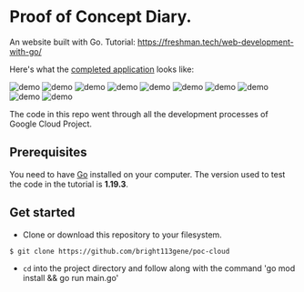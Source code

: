 # Proof of Concept Diary.

An website built with Go. Tutorial:
https://freshman.tech/web-development-with-go/

Here's what the [completed application](https://hello-6omskd6wtq-uc.a.run.app/)
looks like:

![demo](https://ik.imagekit.io/eh39am5bx/1.png?ik-sdk-version=javascript-1.4.3&updatedAt=1671716667471)
![demo](https://ik.imagekit.io/eh39am5bx/2.png?ik-sdk-version=javascript-1.4.3&updatedAt=1671716667240)
![demo](https://ik.imagekit.io/eh39am5bx/3.png?ik-sdk-version=javascript-1.4.3&updatedAt=1671716667471)
![demo](https://ik.imagekit.io/eh39am5bx/4.png?ik-sdk-version=javascript-1.4.3&updatedAt=1671716667471)
![demo](https://ik.imagekit.io/eh39am5bx/5.png?ik-sdk-version=javascript-1.4.3&updatedAt=1671716667471)
![demo](https://ik.imagekit.io/eh39am5bx/6.png?ik-sdk-version=javascript-1.4.3&updatedAt=1671716667471)
![demo](https://ik.imagekit.io/eh39am5bx/7.png?ik-sdk-version=javascript-1.4.3&updatedAt=1671716667471)
![demo](https://ik.imagekit.io/eh39am5bx/8.png?ik-sdk-version=javascript-1.4.3&updatedAt=1671716667471)
![demo](https://ik.imagekit.io/eh39am5bx/9.png?ik-sdk-version=javascript-1.4.3&updatedAt=1671716667471)
![demo](https://ik.imagekit.io/eh39am5bx/10.png?ik-sdk-version=javascript-1.4.3&updatedAt=1671716667471)

The code in this repo went through all the development processes of Google Cloud Project.
## Prerequisites

You need to have [Go](https://golang.org/dl/) installed on your computer. The
version used to test the code in the tutorial is **1.19.3**.

## Get started

- Clone or download this repository to your filesystem.

```bash
$ git clone https://github.com/bright113gene/poc-cloud
```

- `cd` into the project directory and follow along with the command 'go mod install && go run main.go'

